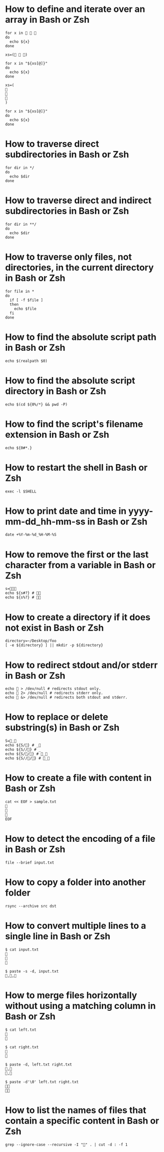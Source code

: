 # How to define and iterate over an array in Bash or Zsh
```shell
for x in 🍎 🍏 🍊
do
  echo ${x}
done
```
```shell
xs=(🍎 🍏 🍊)

for x in "${xs[@]}"
do
  echo ${x}
done
```
```shell
xs=(
🍎
🍏
🍊
)

for x in "${xs[@]}"
do
  echo ${x}
done
```

# How to traverse direct subdirectories in Bash or Zsh
```shell
for dir in */
do
  echo $dir
done
```

# How to traverse direct and indirect subdirectories in Bash or Zsh
```shell
for dir in **/
do
  echo $dir
done
```

# How to traverse only files, not directories, in the current directory in Bash or Zsh
```shell
for file in *
do
  if [ -f $file ]
  then
    echo $file
  fi
done
```

# How to find the absolute script path in Bash or Zsh
```shell
echo $(realpath $0)
```

# How to find the absolute script directory in Bash or Zsh
```shell
echo $(cd ${0%/*} && pwd -P)
```

# How to find the script's filename extension in Bash or Zsh
```shell
echo ${0#*.}
```

# How to restart the shell in Bash or Zsh
```shell
exec -l $SHELL
```

# How to print date and time in yyyy-mm-dd_hh-mm-ss in Bash or Zsh
```shell
date +%Y-%m-%d_%H-%M-%S
```

# How to remove the first or the last character from a variable in Bash or Zsh
```shell
s=🍎🍏🍊
echo ${s#?} # 🍏🍊
echo ${s%?} # 🍎🍏
```

# How to create a directory if it does not exist in Bash or Zsh
```shell
directory=~/Desktop/foo
[ -e ${directory} ] || mkdir -p ${directory}
```

# How to redirect stdout and/or stderr in Bash or Zsh
```shell
echo 🍎 > /dev/null # redirects stdout only.
echo 🍎 2> /dev/null # redirects stderr only.
echo 🍎 &> /dev/null # redirects both stdout and stderr.
```

# How to replace or delete substring(s) in Bash or Zsh
```shell
S=🍎_🍎
echo ${S/🍎} # _🍎
echo ${S//🍎} # _
echo ${S/🍎/🍊} # 🍊_🍎
echo ${S//🍎/🍊} # 🍊_🍊
```

# How to create a file with content in Bash or Zsh
```shell
cat << EOF > sample.txt
🍎
🍏
🍊
EOF
```

# How to detect the encoding of a file in Bash or Zsh
```shell
file --brief input.txt
```

# How to copy a folder into another folder
```shell
rsync --archive src dst
```

# How to convert multiple lines to a single line in Bash or Zsh
```shell
$ cat input.txt
🍎
🍏
🍊

$ paste -s -d, input.txt
🍎,🍏,🍊
```

# How to merge files horizontally without using a matching column in Bash or Zsh
```shell
$ cat left.txt
🍎
🍏

$ cat right.txt
🍊
🍋

$ paste -d, left.txt right.txt
🍎,🍊
🍏,🍋

$ paste -d'\0' left.txt right.txt
🍎🍊
🍏🍋
```

# How to list the names of files that contain a specific content in Bash or Zsh
```shell
grep --ignore-case --recursive -I "🍎" . | cut -d : -f 1
```
